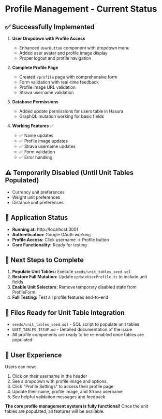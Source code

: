 # Profile Management - Current Status

## ✅ Successfully Implemented
1. **User Dropdown with Profile Access**
   - Enhanced `UserButton` component with dropdown menu
   - Added user avatar and profile image display
   - Proper logout and profile navigation

2. **Complete Profile Page**
   - Created `/profile` page with comprehensive form
   - Form validation with real-time feedback
   - Profile image URL validation
   - Strava username validation

3. **Database Permissions**
   - Added update permissions for users table in Hasura
   - GraphQL mutation working for basic fields

4. **Working Features** ✅
   - ✅ Name updates
   - ✅ Profile image updates  
   - ✅ Strava username updates
   - ✅ Form validation
   - ✅ Error handling

## ⚠️ Temporarily Disabled (Until Unit Tables Populated)
- Currency unit preferences
- Weight unit preferences
- Distance unit preferences

## 🚀 Application Status
- **Running at:** http://localhost:3001
- **Authentication:** Google OAuth working
- **Profile Access:** Click username → Profile button
- **Core Functionality:** Ready for testing

## 🔧 Next Steps to Complete
1. **Populate Unit Tables:** Execute `seeds/unit_tables_seed.sql`
2. **Restore Full Mutation:** Update `updateUserProfile.ts` to include unit fields
3. **Enable Unit Selectors:** Remove temporary disabled state from ProfileForm
4. **Full Testing:** Test all profile features end-to-end

## 📁 Files Ready for Unit Table Integration
- `seeds/unit_tables_seed.sql` - SQL script to populate unit tables
- `UNIT_TABLES_ISSUE.md` - Detailed documentation of the issue
- All profile components are ready to be re-enabled once tables are populated

## 🎯 User Experience
Users can now:
1. Click on their username in the header
2. See a dropdown with profile image and options
3. Click "Profile Settings" to access their profile page
4. Update their name, profile image, and Strava username
5. See helpful validation messages and feedback

**The core profile management system is fully functional!** Once the unit tables are populated, all features will be available.
